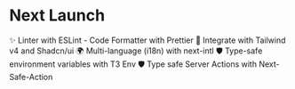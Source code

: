 # Next Launch

✨ Linter with ESLint - Code Formatter with Prettier
🎨 Integrate with Tailwind v4 and Shadcn/ui
🌍 Multi-language (i18n) with next-intl
🛡️ Type-safe environment variables with T3 Env
🛡️ Type safe Server Actions with Next-Safe-Action
